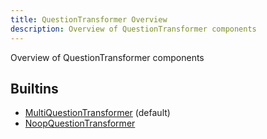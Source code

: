 ```yaml
---
title: QuestionTransformer Overview
description: Overview of QuestionTransformer components
---
```

Overview of QuestionTransformer components
## Builtins
* [MultiQuestionTransformer](/docs/components/questiontransformer/multiquestiontransformer/) (default)
* [NoopQuestionTransformer](/docs/components/questiontransformer/noopquestiontransformer/)